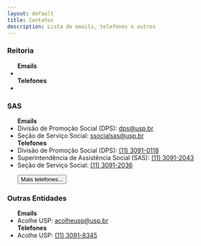 ```yaml
---
layout: default
title: Contatos
description: Lista de emails, telefones e outros
---
```


<!-- 
Em href="" colocar dentro das aspas o link 
do caminho do arquivo audios.md do respectivo ano
-->

<h3>Reitoria</h3>
<ul>
    <b>Emails</b>
    <li><a href="mailto:"></a></li>
    <b>Telefones</b>
    <li><a href="tel:"></a></li>
</ul>

<h3>SAS</h3>
<ul>
    <b>Emails</b>
    <li>Divisão de Promoção Social (DPS): <a href="mailto:dps@usp.br">dps@usp.br</a></li>
    <li>Seção de Serviço Social: <a href="mailto:ssocialsas@usp.br">ssocialsas@usp.br</a></li>
    <b>Telefones</b>
    <li>Divisão de Promoção Social (DPS): <a href="tel:+551130910118">(11) 3091-0118</a></li>
    <li>Superintendência de Assistência Social (SAS): <a href="tel:+551130912043">(11) 3091-2043</a></li>
    <li>Seção de Serviço Social: <a href="tel:+551130912036">(11) 3091-2036</a></li>
    <p></p>
    <button href="https://sites.usp.br/sas/telefones-sas/">Mais telefones...</button>
</ul>

<h3>Outras Entidades</h3>
<ul>
    <b>Emails</b>
    <li>Acolhe USP: <a href="mailto:acolheusp@usp.br">acolheusp@usp.br</a></li>
    <b>Telefones</b>
    <li>Acolhe USP: <a href="tel:+551130918345">(11) 3091-8345</a></li>

</ul>
